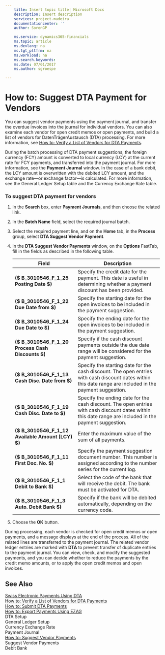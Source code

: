```yaml
---
    title: Insert topic title| Microsoft Docs
    description: Insert description
    services: project-madeira
    documentationcenter: ''
    author: SorenGP

    ms.service: dynamics365-financials
    ms.topic: article
    ms.devlang: na
    ms.tgt_pltfrm: na
    ms.workload: na
    ms.search.keywords:
    ms.date: 07/01/2017
    ms.author: sgroespe

---
```

# How to: Suggest DTA Payment for Vendors
You can suggest vendor payments using the payment journal, and transfer the overdue invoices into the journal for individual vendors. You can also examine each vendor for open credit memos or open payments, and build a list of vendors for DatenTrägerAustausch \(DTA\) processing. For more information, see [How to: Verify a List of Vendors for DTA Payments](how-to-verify-a-list-of-vendors-for-dta-payments.md).  
  
 During the batch processing of DTA payment suggestions, the foreign currency \(FCY\) amount is converted to local currency \(LCY\) at the current rate for FCY payments, and transferred into the payment journal. For more information, see the **Payment Journal** window. In the case of a bank debit, the LCY amount is overwritten with the debited LCY amount, and the exchange rate—or exchange factor—is calculated. For more information, see the General Ledger Setup table and the Currency Exchange Rate table.  
  
### To suggest DTA payment for vendors  
  
1.  In the **Search** box, enter **Payment Journals**, and then choose the related link.  
  
2.  In the **Batch Name** field, select the required journal batch.  
  
3.  Select the required payment line, and on the **Home** tab, in the **Process** group, select **DTA Suggest Vendor Payment**.  
  
4.  In the **DTA Suggest Vendor Payments** window, on the **Options** FastTab, fill in the fields as described in the following table.  
  
    |Field|Description|  
    |---------------------------------|---------------------------------------|  
    |**\($ B\_3010546\_F\_1\_25 Posting Date $\)**|Specify the credit date for the payment. This date is useful in determining whether a payment discount has been provided.|  
    |**\($ B\_3010546\_F\_1\_22 Due Date from $\)**|Specify the starting date for the open invoices to be included in the payment suggestion.|  
    |**\($ B\_3010546\_F\_1\_24 Due Date to $\)**|Specify the ending date for the open invoices to be included in the payment suggestion.|  
    |**\($ B\_3010546\_F\_1\_20 Process Cash Discounts $\)**|Specify if the cash discount payments outside the due date range will be considered for the payment suggestion.|  
    |**\($ B\_3010546\_F\_1\_13 Cash Disc. Date from $\)**|Specify the starting date for the cash discount. The open entries with cash discount dates within this date range are included in the payment suggestion.|  
    |**\($ B\_3010546\_F\_1\_19 Cash Disc. Date to $\)**|Specify the ending date for the cash discount. The open entries with cash discount dates within this date range are included in the payment suggestion.|  
    |**\($ B\_3010546\_F\_1\_12 Available Amount \(LCY\) $\)**|Enter the maximum value of the sum of all payments.|  
    |**\($ B\_3010546\_F\_1\_11 First Doc. No. $\)**|Specify the payment suggestion document number. This number is assigned according to the number series for the current log.|  
    |**\($ B\_3010546\_F\_1\_1 Debit to Bank $\)**|Select the code of the bank that will receive the debit. The bank must be activated for DTA.|  
    |**\($ B\_3010546\_F\_1\_3 Auto. Debit Bank $\)**|Specify if the bank will be debited automatically, depending on the currency code.|  
  
5.  Choose the **OK** button.  
  
 During processing, each vendor is checked for open credit memos or open payments, and a message displays at the end of the process. All of the related lines are transferred to the payment journal. The related vendor ledger entries are marked with **DTA** to prevent transfer of duplicate entries to the payment journal. You can view, check, and modify the suggested payments, and you can decide whether to reduce the payments by the credit memo amounts, or to apply the open credit memos and open invoices.  
  
## See Also  
 [Swiss Electronic Payments Using DTA](swiss-electronic-payments-using-dta.md)   
 [How to: Verify a List of Vendors for DTA Payments](how-to-verify-a-list-of-vendors-for-dta-payments.md)   
 [How to: Submit DTA Payments](how-to-submit-dta-payments.md)   
 [How to: Export Payments Using EZAG](how-to-export-payments-using-ezag.md)   
 DTA Setup   
 General Ledger Setup   
 Currency Exchange Rate   
 Payment Journal   
 [How to: Suggest Vendor Payments](how-to-suggest-vendor-payments.md)   
 Suggest Vendor Payments   
 Debit Bank
